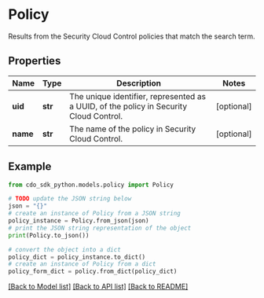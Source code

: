 # Policy

Results from the Security Cloud Control policies that match the search term.

## Properties

Name | Type | Description | Notes
------------ | ------------- | ------------- | -------------
**uid** | **str** | The unique identifier, represented as a UUID, of the policy in Security Cloud Control. | [optional] 
**name** | **str** | The name of the policy in Security Cloud Control. | [optional] 

## Example

```python
from cdo_sdk_python.models.policy import Policy

# TODO update the JSON string below
json = "{}"
# create an instance of Policy from a JSON string
policy_instance = Policy.from_json(json)
# print the JSON string representation of the object
print(Policy.to_json())

# convert the object into a dict
policy_dict = policy_instance.to_dict()
# create an instance of Policy from a dict
policy_form_dict = policy.from_dict(policy_dict)
```
[[Back to Model list]](../README.md#documentation-for-models) [[Back to API list]](../README.md#documentation-for-api-endpoints) [[Back to README]](../README.md)


